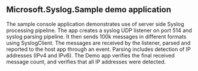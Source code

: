 ﻿## Microsoft.Syslog.Sample demo application
The sample console application demonstrates use of server side Syslog processing pipeline. The app creates a syslog UDP listener on port 514 and syslog parsing pipeline. It then sends 100k messages in different formats using SyslogClient. The messages are received by the listener, parsed and reported to the host app through an event. Parsing includes detection of IP addresses (IPv4 and IPv6). The Demo app verifies the final received message count, and verifies that all IP addresses were detected. 

